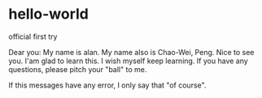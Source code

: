 # hello-world
official first try

Dear you:
    My name is alan.  My name also is Chao-Wei, Peng. 
Nice to see you.  I'am glad to learn this.  I wish myself keep learning.
If you have any questions, please pitch your "ball" to me.

If this messages have any error,  I only say that "of course".
